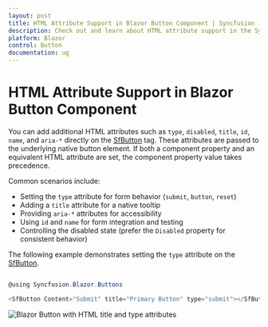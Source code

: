 ```yaml
---
layout: post
title: HTML Attribute Support in Blazor Button Component | Syncfusion
description: Check out and learn about HTML attribute support in the Syncfusion Blazor Button component, including using type, disabled, title, id, name, and aria-* attributes.
platform: Blazor
control: Button
documentation: ug
---
```


# HTML Attribute Support in Blazor Button Component

You can add additional HTML attributes such as `type`, `disabled`, `title`, `id`, `name`, and `aria-*` directly on the [SfButton](https://help.syncfusion.com/cr/blazor/Syncfusion.Blazor.Buttons.SfButton.html) tag. These attributes are passed to the underlying native button element. If both a component property and an equivalent HTML attribute are set, the component property value takes precedence.

Common scenarios include:
- Setting the `type` attribute for form behavior (`submit`, `button`, `reset`)
- Adding a `title` attribute for a native tooltip
- Providing `aria-*` attributes for accessibility
- Using `id` and `name` for form integration and testing
- Controlling the disabled state (prefer the `Disabled` property for consistent behavior)

The following example demonstrates setting the `type` attribute on the [SfButton](https://help.syncfusion.com/cr/blazor/Syncfusion.Blazor.Buttons.SfButton.html).

```csharp

@using Syncfusion.Blazor.Buttons

<SfButton Content="Submit" title="Primary Button" type="submit"></SfButton>

```

![Blazor Button with HTML title and type attributes](./../images/blazor-button-with-html.png)